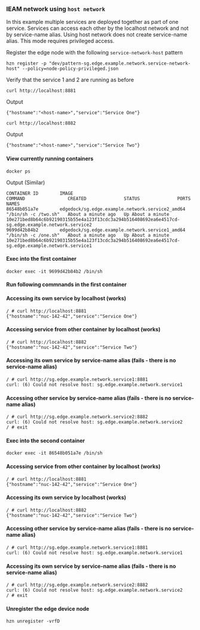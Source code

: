 ### IEAM network using `host network`

In this example multiple services are deployed together as part of one service. Services can access each other by the localhost network and not by service-name alias. Using host network does not create service-name alias. This mode requires privileged access.

Register the edge node with the following `service-network-host` pattern
```
hzn register -p "dev/pattern-sg.edge.example.network.service-network-host" --policy=node-policy-privileged.json

```
Verify that the service 1 and 2 are running as before
```
curl http://localhost:8881
```
Output
```
{"hostname":"<host-name>","service":"Service One"}
```
```
curl http://localhost:8882
```
Output
```
{"hostname":"<host-name>","service":"Service Two"}
```
#### View currently running containers
```
docker ps
```
Output (Similar)
```
CONTAINER ID        IMAGE                                             COMMAND                CREATED              STATUS              PORTS               NAMES
86548b051a7e        edgedock/sg.edge.example.network.service2_amd64   "/bin/sh -c /two.sh"   About a minute ago   Up About a minute                       10e271bed8b64c6b92190315b55e4a123f13cdc3a294b516408692ea6e4517cd-sg.edge.example.network.service2
9699d42b84b2        edgedock/sg.edge.example.network.service1_amd64   "/bin/sh -c /one.sh"   About a minute ago   Up About a minute                       10e271bed8b64c6b92190315b55e4a123f13cdc3a294b516408692ea6e4517cd-sg.edge.example.network.service1
```

#### Exec into the first container
```
docker exec -it 9699d42b84b2 /bin/sh
```
#### Run following commnands in the first container
#### Accessing its own service by localhost (works)
```
/ # curl http://localhost:8881
{"hostname":"nuc-142-42","service":"Service One"}
```
#### Accessing service from other container by localhost (works)
```
/ # curl http://localhost:8882
{"hostname":"nuc-142-42","service":"Service Two"}
```
#### Accessing its own service by service-name alias (fails - there is no service-name alias)
```
/ # curl http://sg.edge.example.network.service1:8881
curl: (6) Could not resolve host: sg.edge.example.network.service1
```
#### Accessing other service by service-name alias (fails - there is no service-name alias)
```
/ # curl http://sg.edge.example.network.service2:8882
curl: (6) Could not resolve host: sg.edge.example.network.service2
/ # exit
```
#### Exec into the second container
```
docker exec -it 86548b051a7e /bin/sh
```
#### Accessing service from other container by localhost (works)
```
/ # curl http://localhost:8881
{"hostname":"nuc-142-42","service":"Service One"}
```
#### Accessing its own service by localhost (works)
```
/ # curl http://localhost:8882
{"hostname":"nuc-142-42","service":"Service Two"}
```
#### Accessing other service by service-name alias (fails - there is no service-name alias)
```
/ # curl http://sg.edge.example.network.service1:8881
curl: (6) Could not resolve host: sg.edge.example.network.service1
```
#### Accessing its own service by service-name alias (fails - there is no service-name alias)
```
/ # curl http://sg.edge.example.network.service2:8882
curl: (6) Could not resolve host: sg.edge.example.network.service2
/ # exit
```
#### Unregister the edge device node
```
hzn unregister -vrfD
```
